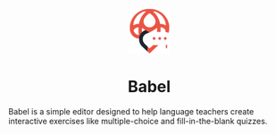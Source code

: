 <p align="center">
<img src="./public/logo.png" width="75px" height="80px"/>
</p>
<h1 align="center">Babel</h1>
<p align="center">
</p>

Babel is a simple editor designed to help language teachers create interactive exercises like multiple-choice and fill-in-the-blank quizzes.

